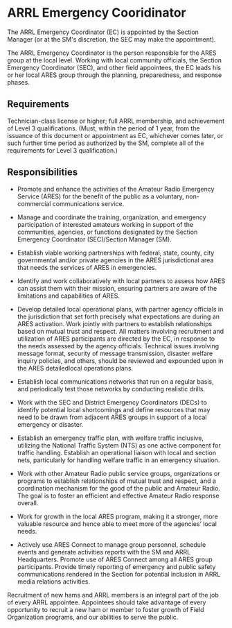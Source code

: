 # ARRL Emergency Cooridinator 

The ARRL Emergency Coordinator (EC) is appointed by the Section Manager (or at the SM's discretion, the SEC may make the appointment).

The ARRL Emergency Coordinator is the person responsible for the ARES group at the local level. Working with local community officials, the Section Emergency Coordinator (SEC), and other field appointees, the EC leads his or her local ARES group through the planning, preparedness, and response phases.

## Requirements

Technician-class license or higher; full ARRL membership, and achievement of Level 3 qualifications. (Must, within the period of 1 year, from the issuance of this document or appointment as EC, whichever comes later, or such further time period as authorized by the SM, complete all of the requirements for Level 3 qualification.)

## Responsibilities

- Promote and enhance the activities of the Amateur Radio Emergency Service (ARES) for the benefit of the public as a voluntary, non-commercial communications service.

- Manage and coordinate the training, organization, and emergency participation of interested amateurs working in support of the communities, agencies, or functions designated by the Section Emergency Coordinator (SEC)/Section Manager (SM).

- Establish viable working partnerships with federal, state, county, city governmental and/or private agencies in the ARES jurisdictional area that needs the services of ARES in emergencies.

- Identify and work collaboratively with local partners to assess how ARES can assist them with their mission, ensuring partners are aware of the limitations and capabilities of ARES.

- Develop detailed local operational plans, with partner agency officials in the jurisdiction that set forth precisely what expectations are during an ARES activation. Work jointly with partners to establish relationships based on mutual trust and respect. All matters involving recruitment and utilization of ARES participants are directed by the EC, in response to the needs assessed by the agency officials. Technical issues involving message format, security of message transmission, disaster welfare inquiry policies, and others, should be reviewed and expounded upon in the ARES detailedlocal operations plans.

- Establish local communications networks that run on a regular basis, and periodically test those networks by conducting realistic drills.

- Work with the SEC and District Emergency Coordinators (DECs) to identify potential local shortcomings and define resources that may need to be drawn from adjacent ARES groups in support of a local emergency or disaster.

- Establish an emergency traffic plan, with welfare traffic inclusive, utilizing the National Traffic System (NTS) as one active component for traffic handling. Establish an operational liaison with local and section nets, particularly for handling welfare traffic in an emergency situation.

- Work with other Amateur Radio public service groups, organizations or programs to establish relationships of mutual trust and respect, and a coordination mechanism for the good of the public and Amateur Radio. The goal is to foster an efficient and effective Amateur Radio response overall.

- Work for growth in the local ARES program, making it a stronger, more valuable resource and hence able to meet more of the agencies’ local needs.

- Actively use ARES Connect to manage group personnel, schedule events and generate activities reports with the SM and ARRL Headquarters. Promote use of ARES Connect among all ARES group participants. Provide timely reporting of emergency and public safety communications rendered in the Section for potential inclusion in ARRL media relations activities.

Recruitment of new hams and ARRL members is an integral part of the job of every ARRL appointee. Appointees should take advantage of every opportunity to recruit a new ham or member to foster growth of Field Organization programs, and our abilities to serve the public.
